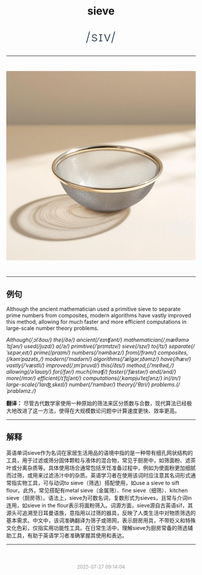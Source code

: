 <div align="center">

# sieve

<div style="margin: 30px 0;">
<h1 style="font-size: 2.5em; font-weight: 300; letter-spacing: 2px; margin: 0; color: #2c3e50;">
/sɪv/
</h1>
</div>

</div>

---

<div align="center" style="margin: 40px 0;">

![sieve](images/sieve.png)

</div>

---

## 例句

Although the ancient mathematician used a primitive sieve to separate prime numbers from composites, modern algorithms have vastly improved this method, allowing for much faster and more efficient computations in large-scale number theory problems.

*Although(/ˌɔlˈðoʊ/) the(/ðə/) ancient(/ˈeɪnʧənt/) mathematician(/ˌmæθəməˈtɪʃən/) used(/juzd/) a(/ə/) primitive(/ˈprɪmɪtɪv/) sieve(/sɪv/) to(/tɪ/) separate(/ˈsɛpərˌeɪt/) prime(/praɪm/) numbers(/ˈnəmbərz/) from(/frəm/) composites,(/kəmˈpɑzəts,/) modern(/ˈmɑdərn/) algorithms(/ˈælgərˌɪðəmz/) have(/hæv/) vastly(/ˈvæstli/) improved(/ˌɪmˈpruvd/) this(/ðɪs/) method,(/ˈmɛθəd,/) allowing(/əˈlaʊɪŋ/) for(/fər/) much(/məʧ/) faster(/ˈfæstər/) and(/ənd/) more(/mɔr/) efficient(/ɪˈfɪʃənt/) computations(/ˌkɑmpjuˈteɪʃənz/) in(/ɪn/) large-scale(/ˈlɑrʤˌskeɪl/) number(/ˈnəmbər/) theory(/ˈθɪri/) problems.(/ˈprɑbləmz./)*

**翻译：** 尽管古代数学家使用一种原始的筛法来区分质数与合数，现代算法已经极大地改进了这一方法，使得在大规模数论问题中计算速度更快、效率更高。

---

## 解释

英语单词sieve作为名词在家居生活用品的语境中指的是一种带有细孔网状结构的工具，用于过滤或筛分固体颗粒与液体的混合物，常见于厨房中，如筛面粉、滤茶叶或分离杂质等。具体使用场合通常包括烹饪准备过程中，例如为使面粉更加细腻而过筛，或用来过滤汤汁中的杂质。英语学习者在使用该词时应注意其名词形式通常指实物工具，可与动词to sieve（筛选）搭配使用，如use a sieve to sift flour。此外，常见搭配有metal sieve（金属筛）、fine sieve（细筛）、kitchen sieve（厨房筛）。语法上，sieve为可数名词，复数形式为sieves，且常与介词in连用，如sieve in the flour表示将面粉筛入。词源方面，sieve源自古英语sīf，其源头可追溯至日耳曼语族，意指用以过筛的器具，反映了人类生活中对物质筛选的基本需求。中文中，该词准确翻译为筛子或筛网，表示厨房用具，不带贬义和特殊文化色彩，仅指实用功能性工具。在日常生活中，理解sieve为厨房常备的筛选辅助工具，有助于英语学习者准确掌握其使用和表达。


---

<div align="center" style="margin-top: 50px;">
<small style="color: #999; font-size: 0.9em;">2025-07-27 09:14:04</small>
</div>

